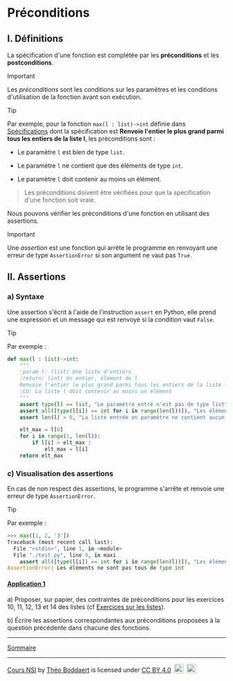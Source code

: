 # Préconditions

## I. Définitions

La spécification d'une fonction est complétée par les **préconditions** et les **postconditions**.

> [!IMPORTANT]
> Les *préconditions* sont les conditions sur les paramètres et les conditions d'utilisation de la fonction avant son exécution.

> [!TIP]
> Par exemple, pour la fonction `max(l : list)->int` définie dans [Spécifications](./Specification.md) dont la spécification est **Renvoie l'entier le plus grand parmi tous les entiers de la liste l**, les préconditions sont :
>
> - Le paramètre `l` est bien de type `list`.
>
> - Le paramètre `l` ne contient que des éléments de type `int`.
>
> - Le paramètre `l` doit contenir au moins un élément.

> Les préconditions doivent être vérifiées pour que la spécification d'une fonction soit vraie.

Nous pouvons vérifier les préconditions d'une fonction en utilisant des assertions.

> [!IMPORTANT]
> Une *assertion* est une fonction qui arrête le programme en renvoyant une erreur de type `AssertionError` si son argument ne vaut pas `True`.

## II. Assertions

### a) Syntaxe

Une assertion s'écrit à l'aide de l'instruction `assert` en Python, elle prend une expression et un message qui est renvoyé si la condition vaut `False`.

> [!TIP]
> Par exemple :
> ```python
> def max(l : list)->int:
>     """
>     :param l: (list) Une liste d'entiers
>     :return: (int) Un entier, élément de l
>     Renvoie l'entier le plus grand parmi tous les entiers de la liste l
>     :CU: La liste l doit contenir au moins un élément
>     """
>     assert type(l) == list, "Le paramètre entré n'est pas de type list"
>     assert all([type(l[i]) == int for i in range(len(l))]), "Les éléments ne sont pas tous de type int"
>     assert len(l) > 0, "La liste entrée en paramètre ne contient aucun élément"
>
>     elt_max = l[0]
>     for i in range(1, len(l)):
>         if l[i] > elt_max :
>             elt_max = l[i]
>     return elt_max
> ```

### c) Visualisation des assertions

En cas de non respect des assertions, le programme s'arrête et renvoie une erreur de type `AssertionError`.

> [!TIP]
> Par exemple :
> ```python
> >>> max([1, 2, '3'])
> Traceback (most recent call last):
>   File "<stdin>", line 1, in <module>
>   File "./test.py", line 9, in maxi
>     assert all([type(l[i]) == int for i in range(len(l))]), "Les éléments ne sont pas tous de type int"
> AssertionError: Les éléments ne sont pas tous de type int
> ```

#### <ins>Application 1</ins>

a) Proposer, sur papier, des contraintes de préconditions pour les exercices $10$, $11$, $12$, $13$ et $14$ des listes (cf [Exercices sur les listes](./../Structures_de_données/Exercices/Exercices_listes.md)).

b) Écrire les assertions correspondantes aux préconditions proposées à la question précédente dans chacune des fonctions.

___________________

[Sommaire](./../../README.md)

___________

<p xmlns:cc="http://creativecommons.org/ns#" xmlns:dct="http://purl.org/dc/terms/"><a property="dct:title" rel="cc:attributionURL" href="https://github.com/boddaert/nsi">Cours NSI</a> by <a rel="cc:attributionURL dct:creator" property="cc:attributionName" href="https://github.com/boddaert">Théo Boddaert</a> is licensed under <a href="https://creativecommons.org/licenses/by/4.0/?ref=chooser-v1" target="_blank" rel="license noopener noreferrer" style="display:inline-block;">CC BY 4.0</a>  <img style="height:22px!important;margin-left:3px;vertical-align:text-bottom;" src="https://mirrors.creativecommons.org/presskit/icons/cc.svg?ref=chooser-v1" alt="">  <img style="height:22px!important;margin-left:3px;vertical-align:text-bottom;" src="https://mirrors.creativecommons.org/presskit/icons/by.svg?ref=chooser-v1" alt=""></p> 